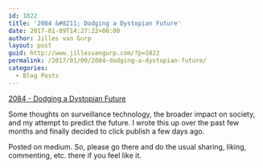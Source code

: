 ```yaml
---
id: 1822
title: '2084 &#8211; Dodging a Dystopian Future'
date: 2017-01-09T14:27:22+00:00
author: Jilles van Gurp
layout: post
guid: http://www.jillesvangurp.com/?p=1822
permalink: /2017/01/09/2084-dodging-a-dystopian-future/
categories:
  - Blog Posts
---
```

[2084 - Dodging a Dystopian Future](https://medium.com/@jillesvangurp_30276/2084-ecbf9c9fd973#.kg2jvqwz6)

Some thoughts on surveillance technology, the broader impact on society, and my attempt to predict the future. I wrote this up over the past few months and finally decided to click publish a few days ago. 

Posted on medium. So, please go there and do the usual sharing, liking, commenting, etc. there if you feel like it.
